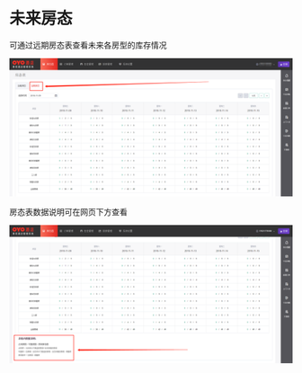 # 未来房态

可通过远期房态表查看未来各房型的库存情况

![&#x901A;&#x8FC7;&#x8FDC;&#x671F;&#x623F;&#x6001;&#x8868;&#x67E5;&#x770B;&#x672A;&#x6765;&#x623F;&#x6001;](../../.gitbook/assets/image%20%2816%29.png)

  
房态表数据说明可在网页下方查看

![&#x5728;&#x7F51;&#x9875;&#x4E0B;&#x65B9;&#x53EF;&#x67E5;&#x770B;&#x5230;&#x672A;&#x6765;&#x623F;&#x6001;&#x7684;&#x5177;&#x4F53;&#x8BF4;&#x660E;](../../.gitbook/assets/image%20%2869%29.png)


